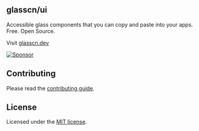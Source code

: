 ## glasscn/ui

Accessible glass components that you can copy and paste into your apps. Free. Open Source.

Visit [glasscn.dev](https://glasscn.dev/)

[![Sponsor](https://img.shields.io/static/v1?label=Sponsor&message=❤&logo=GitHub&color=#fe8e86)](https://github.com/sponsors/theorcdev)

## Contributing

Please read the [contributing guide](/contributing.md).

## License

Licensed under the [MIT license](/license.md).

